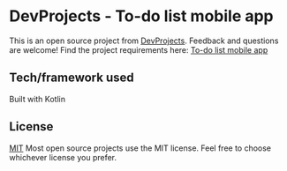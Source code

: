 # DevProjects - To-do list mobile app

This is an open source project from [DevProjects](http://www.codementor.io/projects). Feedback and questions are welcome!
Find the project requirements here: [To-do list mobile app](https://www.codementor.io/projects/mobile/to-do-list-mobile-app-bdi10y26rf)

## Tech/framework used
Built with Kotlin

## License
[MIT](https://choosealicense.com/licenses/mit/)
Most open source projects use the MIT license. Feel free to choose whichever license you prefer.
